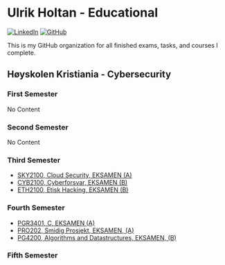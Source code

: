 # Ulrik Holtan - Educational

[![LinkedIn](https://img.shields.io/badge/LinkedIn-blue?style=for-the-badge&logo=linkedin)](https://www.linkedin.com/in/ulrik-holtan-428a16235)
[![GitHub](https://img.shields.io/badge/GitHub-grey?style=for-the-badge&logo=github)](https://github.com/ulrikholtan)

This is my GitHub organization for all finished exams, tasks, and courses I complete.

## Høyskolen Kristiania - Cybersecurity

### First Semester
No Content

### Second Semester
No Content

### Third Semester
- [SKY2100, Cloud Security, EKSAMEN (A)](https://github.com/ulrikholtan/Previous-Exams/tree/c5caa8ad3edd53ded400bda88aec400dc8bf2ea0/SKY2100-Cloudsecurity)
- [CYB2100, Cyberforsvar, EKSAMEN (B)](https://github.com/ulrikholtan/Previous-Exams/tree/c5caa8ad3edd53ded400bda88aec400dc8bf2ea0/CYB2100-Cyberforsvar)
- [ETH2100, Etisk Hacking, EKSAMEN (B)](https://github.com/ulrikholtan/Previous-Exams/tree/c5caa8ad3edd53ded400bda88aec400dc8bf2ea0/ETH2100-Etisk-Hacking)

### Fourth Semester

- [PGR3401, C, EKSAMEN (A)](https://github.com/ulrikholtan/Previous-Exams/tree/cf7fd866d57f0de1477311977fb1e9f4dcbecc53/PG3401-C)
- [PRO202, Smidig Prosjekt, EKSAMEN, (A)](https://github.com/ulrikholtan/Previous-Exams/tree/5ed784f9c3b476d0763637226a7162506850b208/PRO202-Smidig-prosjekt)
- [PG4200, Algorithms and Datastructures, EKSAMEN, (B)](https://github.com/ulrikholtan/Previous-Exams/tree/5ed784f9c3b476d0763637226a7162506850b208/PG4200-Algorithms-and-Datastructures)

### Fifth Semester
